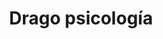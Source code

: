 ---
title: 'Drago psicología'
layout: 'layouts/home.html'
nav:
  buttonText: '¿Hablamos?'
  buttonUrl: '/contact'
intro:
  header: '¡Hola! Soy Jennifer, psicóloga de Drago psicología.'
  buttonText: 'Contáctame'
  buttonUrl: '/work'
  image: '/images/bg/icon.svg'
  imageAlt: 'Buttered toasted white bread'

featuredServices:
  title: 'Servicios'
  summary: 'Servicios destacados de Drago psicología. Accede a ver más para descubrirlos todos.'

studioFeed:
  title: 'From inside the studio'

metaDesc: 'Psicóloga en Cubelles. Terapia individualizada y eficaz.'
---